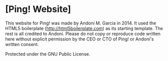 # [Ping! Website]

This website for Ping! was made by Andoni M. Garcia in 2014. It used the HTML5
boilerplate (http://html5boilerplate.com) as its starting template. The rest is
all credited to Andoni. Please do not copy or reproduce code written here without
explicit permission by the CEO or CTO of Ping! or Andoni's written consent.

Protected under the GNU Public License.